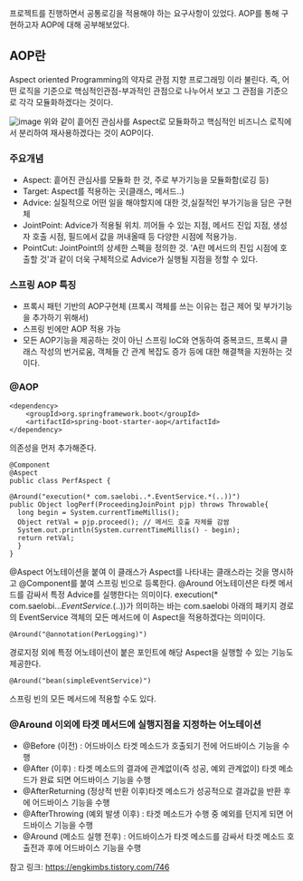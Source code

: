 프로젝트를 진행하면서 공통로깅을 적용해야 하는 요구사항이 있었다. 
AOP를 통해 구현하고자 AOP에 대해 공부해보았다.


## AOP란

Aspect oriented Programming의 약자로 관점 지향 프로그래밍 이라 불린다. 즉, 어떤 로직을 기준으로 핵심적인관점-부과적인 관점으로 나누어서 보고 그 관점을 기준으로 각각 모듈화하겠다는 것이다. 

![image](https://user-images.githubusercontent.com/45115557/150278737-c611b8fa-5523-4c39-9791-4f8811b46d32.png)
위와 같이 흩어진 관심사를 Aspect로 모듈화하고 핵심적인 비즈니스 로직에서 분리하여 재사용하겠다는 것이 AOP이다. 

### 주요개념
- Aspect: 흩어진 관심사를 모듈화 한 것, 주로 부가기능을 모듈화함(로깅 등)
- Target: Aspect를 적용하는 곳(클래스, 메서드..)
- Advice: 실질적으로 어떤 일을 해야할지에 대한 것,실질적인 부가기능을 담은 구현체
- JointPoint: Advice가 적용될 위치. 끼어들 수 있는 지점, 메서드 진입 지점, 생성자 호출 시점, 필드에서 값을 꺼내올때 등 다양한 시점에 적용가능.
- PointCut: JointPoint의 상세한 스펙을 정의한 것. 'A란 메서드의 진입 시점에 호출할 것'과 같이 더욱 구체적으로 Advice가 실행될 지점을 정할 수 있다. 

### 스프링 AOP 특징
- 프록시 패턴 기반의 AOP구현체 (프록시 객체를 쓰는 이유는 접근 제어 및 부가기능을 추가하기 위해서)
- 스프링 빈에만 AOP 적용 가능
- 모든 AOP기능을 제공하는 것이 아닌 스프링 IoC와 연동하여 중복코드, 프록시 클래스 작성의 번거로움, 객체들 간 관계 복잡도 증가 등에 대한 해결책을 지원하는 것이다.

### @AOP

```
<dependency>
    <groupId>org.springframework.boot</groupId>
    <artifactId>spring-boot-starter-aop</artifactId>
</dependency>
```
의존성을 먼저 추가해준다. 


```
@Component
@Aspect
public class PerfAspect {

@Around("execution(* com.saelobi..*.EventService.*(..))")
public Object logPerf(ProceedingJoinPoint pjp) throws Throwable{
  long begin = System.currentTimeMillis();
  Object retVal = pjp.proceed(); // 메서드 호출 자체를 감쌈
  System.out.println(System.currentTimeMillis() - begin);
  return retVal;
  }
}

```

@Aspect 어노테이션을 붙여 이 클래스가 Aspect를 나타내는 클래스라는 것을 명시하고 @Component를 붙여 스프링 빈으로 등록한다. 
@Around 어노테이션은 타켓 메서드를 감싸서 특정 Advice를 실행한다는 의미이다. 
execution(* com.saelobi..*.EventService.*(..))가 의미하는 바는 com.saelobi 아래의 패키지 경로의 EventService 객체의 모든 메서드에 이 Aspect을 적용하겠다는 의미이다. 


```
@Around("@annotation(PerLogging)")
```

경로지정 외에 특정 어노테이션이 붙은 포인트에 해당 Aspect을 실행할 수 있는 기능도 제공한다. 


```
@Around("bean(simpleEventService)")
```

스프링 빈의 모든 메서드에 적용할 수도 있다. 



### @Around 이외에 타겟 메서드에 실행지점을 지정하는 어노테이션

- @Before (이전) : 어드바이스 타겟 메소드가 호출되기 전에 어드바이스 기능을 수행
- @After (이후) : 타겟 메소드의 결과에 관계없이(즉 성공, 예외 관계없이) 타겟 메소드가 완료 되면 어드바이스 기능을 수행
- @AfterReturning (정상적 반환 이후)타겟 메소드가 성공적으로 결과값을 반환 후에 어드바이스 기능을 수행
- @AfterThrowing (예외 발생 이후) : 타겟 메소드가 수행 중 예외를 던지게 되면 어드바이스 기능을 수행
- @Around (메소드 실행 전후) : 어드바이스가 타겟 메소드를 감싸서 타겟 메소드 호출전과 후에 어드바이스 기능을 수행




참고 링크:
https://engkimbs.tistory.com/746
